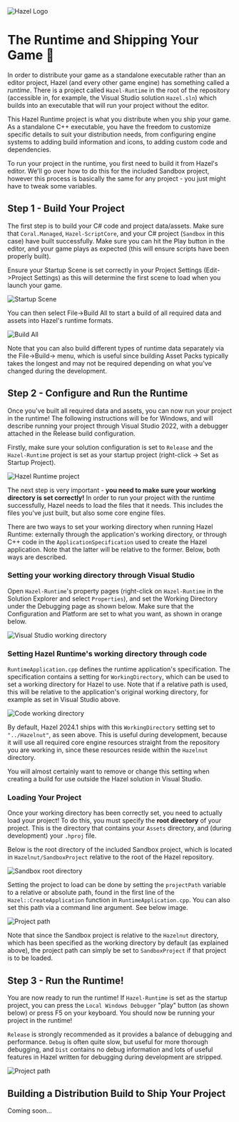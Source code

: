 <div class="title"> 
    <img src="/res/Hazel-IconLogo-2023.png" alt="Hazel Logo" />
    <h1> The Runtime and Shipping Your Game 🚀</h1>
</div>

In order to distribute your game as a standalone executable rather than an editor project, Hazel (and every other game engine) has something called a _runtime_. There is a project called `Hazel-Runtime` in the root of the repository (accessible in, for example, the Visual Studio solution `Hazel.sln`) which builds into an executable that will run your project without the editor.

This Hazel Runtime project is what you distribute when you ship your game. As a standalone C++ executable, you have the freedom to customize specific details to suit your distribution needs, from configuring engine systems to adding build information and icons, to adding custom code and dependencies.

To run your project in the runtime, you first need to build it from Hazel's editor. We'll go over how to do this for the included Sandbox project, however this process is basically the same for any project - you just might have to tweak some variables.

## Step 1 - Build Your Project
The first step is to build your C# code and project data/assets. Make sure that `Coral.Managed`, `Hazel-ScriptCore`, and your C# project (`Sandbox` in this case) have built successfully. Make sure you can hit the Play button in the editor, and your game plays as expected (this will ensure scripts have been properly built).

Ensure your Startup Scene is set correctly in your Project Settings (Edit->Project Settings) as this will determine the first scene to load when you launch your game.

![Startup Scene](../res/RuntimeShipping/StartupScene.jpg)

You can then select File->Build All to start a build of all required data and assets into Hazel's runtime formats.

![Build All](../res/RuntimeShipping/BuildAll.jpg)

Note that you can also build different types of runtime data separately via the File->Build-> menu, which is useful since building Asset Packs typically takes the longest and may not be required depending on what you've changed during the development.

## Step 2 - Configure and Run the Runtime
Once you've built all required data and assets, you can now run your project in the runtime! The following instructions will be for Windows, and will describe running your project through Visual Studio 2022, with a debugger attached in the Release build configuration.

Firstly, make sure your solution configuration is set to `Release` and the `Hazel-Runtime` project is set as your startup project (right-click -> Set as Startup Project).

![Hazel Runtime project](../res/RuntimeShipping/HazelRuntimeProject.jpg)

The next step is very important - **you need to make sure your working directory is set correctly!** In order to run your project with the runtime successfully, Hazel needs to load the files that it needs. This includes the files you've just built, but also some core engine files.

There are two ways to set your working directory when running Hazel Runtime: externally through the application's working directory, or through C++ code in the `ApplicationSpecification` used to create the Hazel application. Note that the latter will be relative to the former. Below, both ways are described.

### Setting your working directory through Visual Studio
Open `Hazel-Runtime`'s property pages (right-click on `Hazel-Runtime` in the Solution Explorer and select `Properties`), and set the Working Directory under the Debugging page as shown below. Make sure that the Configuration and Platform are set to what you want, as shown in orange below.

![Visual Studio working directory](../res/RuntimeShipping/VSWorkingDirectory.jpg)

### Setting Hazel Runtime's working directory through code

`RuntimeApplication.cpp` defines the runtime application's specification. The specification contains a setting for `WorkingDirectory`, which can be used to set a working directory for Hazel to use. Note that if a relative path is used, this will be relative to the application's original working directory, for example as set in Visual Studio above.

![Code working directory](../res/RuntimeShipping/CodeWorkingDirectory.jpg)

By default, Hazel 2024.1 ships with this `WorkingDirectory` setting set to `"../Hazelnut"`, as seen above. This is useful during development, because it will use all required core engine resources straight from the repository you are working in, since these resources reside within the `Hazelnut` directory.

You will almost certainly want to remove or change this setting when creating a build for use outside the Hazel solution in Visual Studio.

### Loading Your Project

Once your working directory has been correctly set, you need to actually load your project! To do this, you must specify the **root directory** of your project. This is the directory that contains your `Assets` directory, and (during development) your `.hproj` file.

Below is the root directory of the included Sandbox project, which is located in `Hazelnut/SandboxProject` relative to the root of the Hazel repository.

![Sandbox root directory](../res/RuntimeShipping/SandboxRootDirectory.jpg)

Setting the project to load can be done by setting the `projectPath` variable to a relative or absolute path, found in the first line of the `Hazel::CreateApplication` function in `RuntimeApplication.cpp`. You can also set this path via a command line argument. See below image.

![Project path](../res/RuntimeShipping/ProjectPath.jpg)

Note that since the Sandbox project is relative to the `Hazelnut` directory, which has been specified as the working directory by default (as explained above), the project path can simply be set to `SandboxProject` if that project is to be loaded.

## Step 3 - Run the Runtime!
You are now ready to run the runtime! If `Hazel-Runtime` is set as the startup project, you can press the `Local Windows Debugger` "play" button (as shown below) or press F5 on your keyboard. You should now be running your project in the runtime!

`Release` is strongly recommended as it provides a balance of debugging and performance. `Debug` is often quite slow, but useful for more thorough debugging, and `Dist` contains no debug information and lots of useful features in Hazel written for debugging during development are stripped.

![Project path](../res/RuntimeShipping/Run.jpg)

## Building a Distribution Build to Ship Your Project
Coming soon...